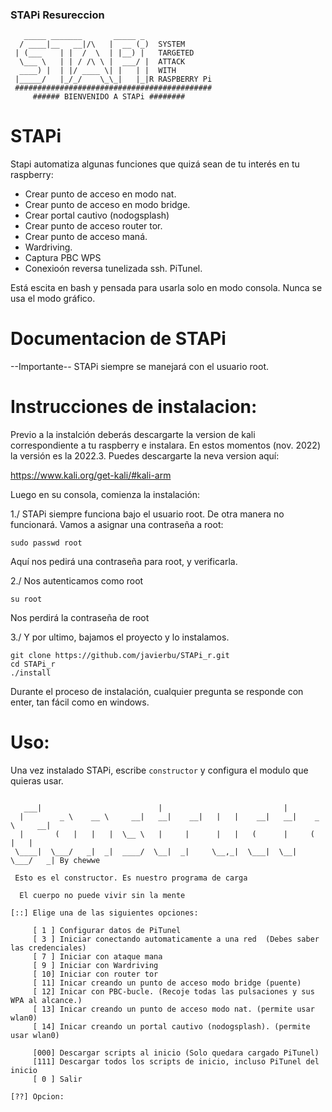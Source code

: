 

### STAPi Resureccion
```
   _____ _______       _____ _ 
  / ____|__   __|/\   |  __ (_)  SYSTEM
 | (___    | |  /  \  | |__) |   TARGETED
  \___ \   | | / /\ \ |  ___/ |  ATTACK
  ____) |  | |/ ____ \| |   | |  WITH
 |_____/   |_/_/    \_\_|   |_|R RASPBERRY Pi
 ############################################
     ###### BIENVENIDO A STAPi ########    
```

STAPi
==========


Stapi automatiza algunas funciones que quizá sean de tu interés en tu raspberry:

- Crear punto de acceso en modo nat.
- Crear punto de acceso en modo bridge.
- Crear portal cautivo (nodogsplash)
- Crear punto de acceso router tor.
- Crear punto de acceso maná.
- Wardriving.
- Captura PBC WPS
- Conexioón reversa tunelizada ssh. PiTunel.

Está escita en bash y pensada para usarla solo en modo consola. Nunca se usa el modo gráfico.


Documentacion de STAPi
======================
--Importante--
STAPi siempre se manejará con el usuario root.

Instrucciones de instalacion:
==============================
Previo a la instalción deberás descargarte la version de kali correspondiente a tu raspberry e instalara. 
En estos momentos (nov. 2022) la versión es la 2022.3. Puedes descargarte la neva version aquí:

https://www.kali.org/get-kali/#kali-arm

Luego en su consola, comienza la instalación:

1./ STAPi siempre funciona bajo el usuario root. De otra manera no funcionará. Vamos a asignar una contraseña a root:
```
sudo passwd root
```
Aquí nos pedirá una contraseña para root, y verificarla.

2./ Nos autenticamos como root
```
su root
```
Nos perdirá la contraseña de root

3./ Y por ultimo, bajamos el proyecto y lo instalamos.
```
git clone https://github.com/javierbu/STAPi_r.git
cd STAPi_r
./install
```

Durante el proceso de instalación, cualquier pregunta se responde con enter, tan fácil como en windows.

Uso:
====

Una vez instalado STAPi, escribe  ``` constructor ``` y configura el modulo que quieras usar.
```

   ___|                          |                           |                  
  |        _ \    __ \     __|   __|    __|   |   |    __|   __|    _ \     __| 
  |       (   |   |   |  \__ \   |     |      |   |   (      |     (   |   |    
 \____|  \___/   _|  _|  ____/  \__|  _|     \__,_|  \___|  \__|  \___/   _| By chewwe    

 Esto es el constructor. Es nuestro programa de carga 

  El cuerpo no puede vivir sin la mente

[::] Elige una de las siguientes opciones:

     [ 1 ] Configurar datos de PiTunel
     [ 3 ] Iniciar conectando automaticamente a una red  (Debes saber las credenciales)
     [ 7 ] Iniciar con ataque mana
     [ 9 ] Iniciar con Wardriving
     [ 10] Iniciar con router tor
     [ 11] Inicar creando un punto de acceso modo bridge (puente)
     [ 12] Inicar con PBC-bucle. (Recoje todas las pulsaciones y sus WPA al alcance.)
     [ 13] Inicar creando un punto de acceso modo nat. (permite usar wlan0)
     [ 14] Inicar creando un portal cautivo (nodogsplash). (permite usar wlan0)

     [000] Descargar scripts al inicio (Solo quedara cargado PiTunel)
     [111] Descargar todos los scripts de inicio, incluso PiTunel del inicio
     [ 0 ] Salir

[??] Opcion: 
```
